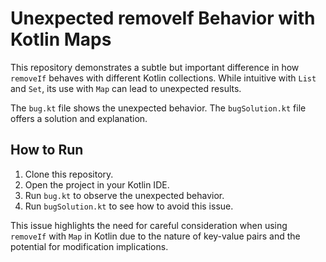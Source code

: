 # Unexpected removeIf Behavior with Kotlin Maps

This repository demonstrates a subtle but important difference in how `removeIf` behaves with different Kotlin collections. While intuitive with `List` and `Set`, its use with `Map` can lead to unexpected results. 

The `bug.kt` file shows the unexpected behavior. The `bugSolution.kt` file offers a solution and explanation.

## How to Run

1. Clone this repository.
2. Open the project in your Kotlin IDE.
3. Run `bug.kt` to observe the unexpected behavior.
4. Run `bugSolution.kt` to see how to avoid this issue.

This issue highlights the need for careful consideration when using `removeIf` with `Map` in Kotlin due to the nature of key-value pairs and the potential for modification implications.